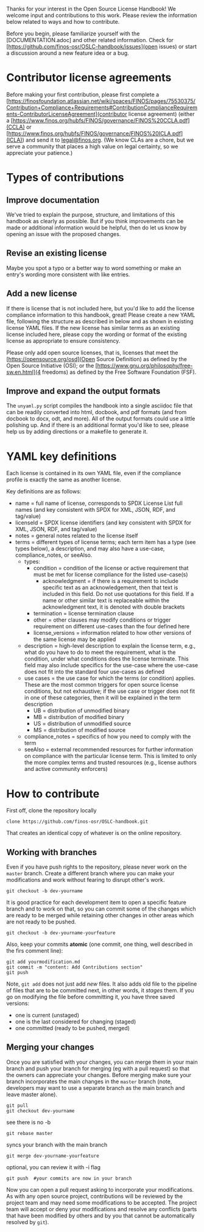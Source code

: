 
Thanks for your interest in the Open Source License Handbook!  We welcome input and contributions to this work.  Please review the information below related to ways and how to contribute.

Before you begin, please familiarize yourself with the [DOCUMENTATION.adoc] and other related information.  Check for [https://github.com/finos-osr/OSLC-handbook/issues](open issues) or start a discussion around a new feature idea or a bug.

# Contributor license agreements

Before making your first contribution, please first complete a [https://finosfoundation.atlassian.net/wiki/spaces/FINOS/pages/75530375/Contribution+Compliance+Requirements#ContributionComplianceRequirements-ContributorLicenseAgreement](contributor license agreement) (either a [https://www.finos.org/hubfs/FINOS/governance/FINOS%20CCLA.pdf](CCLA) or [https://www.finos.org/hubfs/FINOS/governance/FINOS%20ICLA.pdf](ICLA)) and send it to legal@finos.org. (We know CLAs are a chore, but we serve a community that places a high value on legal certainty, so we appreciate your patience.)

# Types of contributions

## Improve documentation
We've tried to explain the purpose, structure, and limitations of this handbook as clearly as possible. But if you think improvements can be made or additional information would be helpful, then do let us know by opening an issue with the proposed changes.

## Revise an existing license
Maybe you spot a typo or a better way to word something or make an entry's wording more consistent with like entries.  

## Add a new license
If there is license that is not included here, but you'd like to add the license compliance information to this handbook, great! Please create a new YAML file, following the structure as described in below and as shown in existing license YAML files.  If the new license has similar terms as an existing license included here, please copy the wording or format of the existing license as appropriate to ensure consistency. 

Please only add open source licenses, that is, licenses that meet the [https://opensource.org/osd](Open Source Definition) as defined by the Open Source Initiative (OSI); or the [https://www.gnu.org/philosophy/free-sw.en.html](4 freedoms) as defined by the Free Software Foundation (FSF). 

## Improve and expand the output formats
The `unyaml.py` script compiles the handbook into a single asciidoc file that can be readily converted into html, docbook, and pdf formats (and from docbook to docx, odt, and more). All of the output formats could use a little polishing up. And if there is an additional format you'd like to see, please help us by adding directions or a makefile to generate it.

# YAML key definitions
Each license is contained in its own YAML file, even if the compliance profile is exactly the same as another license.

Key definitions are as follows:

* name = full name of license, corresponds to SPDX License List full names (and key consistent with SPDX for XML, JSON, RDF, and tag/value)
* licenseId = SPDX license identifiers (and key consistent with SPDX for XML, JSON, RDF, and tag/value)
* notes = general notes related to the license itself
* terms = different types of license terms; each term item has a type (see types below), a description, and may also have a use-case, compliance_notes, or seeAlso. 
  * types:
    * condition = condition of the license or active requirement that must be met for license compliance for the listed use-case(s)
      * acknowledgment = if there is a requirement to include specific text as an acknowledgement, then that text is included in this field. Do not use quotations for this field. If a name or other similar text is replaceable within the acknowledgment text, it is denoted with double brackets
    * termination = license termination clause
    * other = other clauses may modify conditions or trigger requirement on different use-cases than the four defined here 
    * license_versions = information related to how other versions of the same license may be applied
  * description = high-level description to explain the license term, e.g., what do you have to do to meet the requirement, what is the condition, under what conditions does the license terminate. This field may also include specifics for the use-case where the use-case does not fit into the standard four use-cases as defined
  * use cases = the use case for which the terms (or condition) applies. These are the most common triggers for open source license conditions, but not exhaustive; if the use case or trigger does not fit in one of these categories, then it will be explained in the term description
    * UB = distribution of unmodified binary
    * MB = distribution of modified binary
    * US = distribution of unmodified source
    * MS = distribution of modified source
  * compliance_notes = specifics of how you need to comply with the term
  * seeAlso = external recommended resources for further information on compliance with the particular license term. This is limited to only the more complex terms and trusted resources (e.g., license authors and active community enforcers)

# How to contribute

First off, clone the repository locally

    clone https://github.com/finos-osr/OSLC-handbook.git

That creates an identical copy of whatever is on the online repository.

## Working with branches

Even if you have push rights to the repository, please never work on the `master` branch. Create a different branch where you can make your modifications and work without fearing to disrupt other's work.

    git checkout -b dev-yourname

It is good practice for each development item to open a specific feature branch and to work on that, so you can commit some of the changes which are ready to be merged while retaining other changes in other areas which are not ready to be pushed.

    git checkout -b dev-yourname-yourfeature

Also, keep your commits **atomic** (one commit, one thing, well described in the firs comment line):

    git add yourmodification.md
    git commit -m "content: Add Contributions section"
    git push

Note, `git add` does not just add *new* files. It also adds old file to the pipeline of files that are to be committed next, in other words, it *stages* them. If you go on modifying the file before committing it, you have three saved versions:

- one is current (unstaged)
- one is the last considered for changing (staged)
- one committed (ready to be pushed, merged)

## Merging your changes

Once you are satisfied with your changes, you can merge them in your main branch and push your branch for merging (eg with a pull request) so that the owners can appreciate your changes. Before merging make sure your branch incorporates the main changes in the `master` branch (note, developers may want to use a separate branch as the main branch and leave master alone).

    git pull
    git checkout dev-yourname

see there is no -b

    git rebase master

syncs your branch with the main branch

    git merge dev-yourname-yourfeature

optional, you can review it with -i flag

    git push  #your commits are now in your branch

Now you can open a pull request asking to incorporate your modifications. As with any open source project, contributions will be reviewed by the project team and may need some modifications to be accepted. The project team will accept or deny your modifications and resolve any conflicts (parts that have been modified by others and by you that cannot be automatically resolved by `git`).
